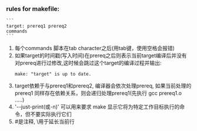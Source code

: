 ### rules for makefile:
    ```
    target: prereq1 prereq2 
    commands
    ```
1. 每个commands 脚本在tab character之后(用tab键，使用空格会报错)  
2. 如果target的时间戳(写入时间)在prereq之后则表示当前target编译后并没有对prereq进行过修改,这时候会跳过这个target的编译过程并输出: 
   ```
   make: "target" is up to date.
   ```   
3. target依赖于与prereq1和prereq2, 编译器会依次处理prereq, 如果当前处理的 prereq1 同样存在依赖关系，则会递归处理prereq1(先执行 gcc prereq1.o .....) 
4. '--just-print(或-n)' 可以用来要求 make 显示它将为特定工作目标执行的命令，但不要实际执行它们  
5. #是注释, \用于延长当前行





